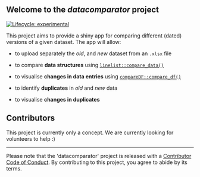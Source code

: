 
## Welcome to the *datacomparator* project

<!-- badges: start -->
  [![Lifecycle: experimental](https://img.shields.io/badge/lifecycle-experimental-orange.svg)](https://www.tidyverse.org/lifecycle/#experimental)
<!-- badges: end -->

This project aims to provide a shiny app for comparing different (dated)
versions of a given dataset. The app will allow:

* to upload separately the *old*, and *new* dataset from an `.xlsx` file

* to compare **data structures** using [`linelist::compare_data()`](https://www.repidemicsconsortium.org/linelist/reference/compare_data.html)

* to visualise **changes in data entries** using [`compareDF::compare_df()`](https://github.com/alexsanjoseph/compareDF)

* to identify **duplicates** in *old* and *new* data

* to visualise **changes in duplicates**

## Contributors

This project is currently only a concept. We are currently looking for
volunteers to help :)

---
 
Please note that the 'datacomparator' project is released with a
[Contributor Code of Conduct](CODE_OF_CONDUCT.md).
By contributing to this project, you agree to abide by its terms.
